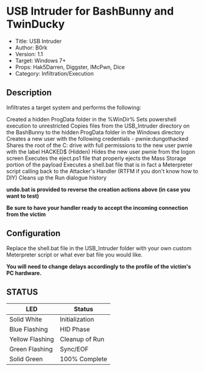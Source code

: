 # USB Intruder for BashBunny and TwinDucky

- Title:         USB Intruder
- Author:        B0rk
- Version:       1.1
- Target:        Windows 7+
- Props:         Hak5Darren, Diggster, IMcPwn, Dice
- Category:      Infiltration/Execution

## Description

Infiltrates a target system and performs the following:

Created a hidden ProgData folder in the %WinDir%
Sets powershell execution to unrestricted
Copies files from the USB_Intruder directory on the BashBunny to the hidden ProgData folder in the Windows directory
Creates a new user with the following credentials - pwnie:dungothacked
Shares the root of the C: drive with full permissions to the new user pwnie with the label HACKED$ (Hidden)
Hides the new user pwnie from the logon screen
Executes the eject.ps1 file that properly ejects the Mass Storage portion of the payload
Executes a shell.bat file that is in fact a Meterpreter script calling back to the Attacker's Handler (RTFM if you don't know how to DIY)
Cleans up the Run dialogue history

**undo.bat is provided to reverse the creation actions above (in case you want to test)**

**Be sure to have your handler ready to accept the incoming connection from the victim**

## Configuration

Replace the shell.bat file in the USB_Intruder folder with your own custom Meterpreter script or what ever bat file you would like.

**You will need to change delays accordingly to the profile of the victim's PC hardware.**

## STATUS

| LED             | Status           |
| --------------- | ---------------- |
| Solid White     | Initialization   |
| Blue Flashing   | HID Phase        |
| Yellow Flashing | Cleanup of Run   |
| Green Flashing  | Sync/EOF         |
| Solid Green     | 100% Complete    |

